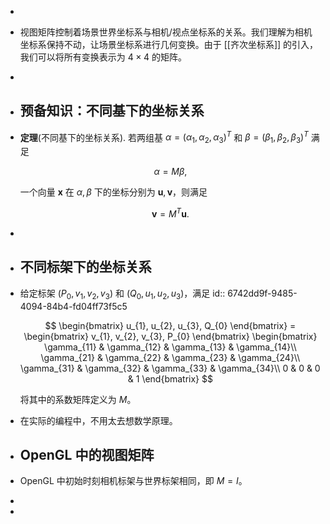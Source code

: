 -
- 视图矩阵控制着场景世界坐标系与相机/视点坐标系的关系。我们理解为相机坐标系保持不动，让场景坐标系进行几何变换。由于 [[齐次坐标系]] 的引入，我们可以将所有变换表示为 $4 \times 4$ 的矩阵。
-
- ## 预备知识：不同基下的坐标关系
- **定理**(不同基下的坐标关系). 若两组基 $\alpha = (\alpha_1, \alpha_2, \alpha_3)^T$ 和 $\beta = (\beta_1, \beta_2, \beta_3)^T$ 满足
  
  $$ \alpha =  M \beta,$$
  
  一个向量 $\mathbf{x}$ 在 $\alpha, \beta$ 下的坐标分别为 $\mathbf{u}, \mathbf{v}$，则满足
  
  $$ \mathbf{v} = M^T \mathbf{u}. $$
-
- ## 不同标架下的坐标关系
- 给定标架 $(P_0, v_1, v_2, v_3)$ 和 $(Q_0, u_1, u_2, u_3)$，满足
  id:: 6742dd9f-9485-4094-84b4-fd04ff73f5c5
  
  $$ \begin{bmatrix} 
  	u_{1},
  	u_{2},
  	u_{3},
  	Q_{0}
  \end{bmatrix} = 
  \begin{bmatrix} 
  v_{1},
  v_{2},
  v_{3},
  P_{0}
  \end{bmatrix}
  \begin{bmatrix} 
  \gamma_{11} & \gamma_{12} & \gamma_{13} & \gamma_{14}\\
  \gamma_{21} & \gamma_{22} & \gamma_{23} & \gamma_{24}\\
  \gamma_{31} & \gamma_{32} & \gamma_{33} & \gamma_{34}\\
  0 & 0 & 0 & 1
  \end{bmatrix}    $$
  
  将其中的系数矩阵定义为 $M$。
- 在实际的编程中，不用太去想数学原理。
- ## OpenGL 中的视图矩阵
- OpenGL 中初始时刻相机标架与世界标架相同，即 $M = I$。
-
-